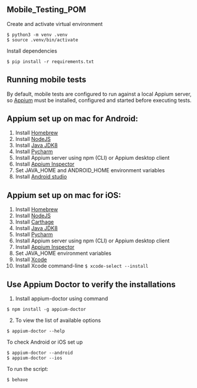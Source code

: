 ## Mobile_Testing_POM

Create and activate virtual environment

```
$ python3 -m venv .venv
$ source .venv/bin/activate
```

Install dependencies

```
$ pip install -r requirements.txt
```

## Running mobile tests
By default, mobile tests are configured to run against a local Appium server, so [Appium](http://appium.io/docs/en/about-appium/getting-started/?lang=en) must be installed, configured and started before executing tests.

## Appium set up on mac for Android:
1) Install [Homebrew](https://mac.install.guide/homebrew/3.html)
2) Install [NodeJS](https://nodejs.org/en/download/)
3) Install [Java JDK8](https://www.oracle.com/java/technologies/javase/javase8-archive-downloads.html)
4) Install [Pycharm](https://www.jetbrains.com/pycharm/download/#section=mac)
5) Install Appium server using npm (CLI) or Appium desktop client
7) Install [Appium Inspector](https://github.com/appium/appium-inspector/releases)
8) Set JAVA_HOME and ANDROID_HOME environment variables
9) Install [Android studio](https://developer.android.com/studio)

## Appium set up on mac for iOS:
1) Install [Homebrew](https://mac.install.guide/homebrew/3.html)
2) Install [NodeJS](https://nodejs.org/en/download/)
3) Install [Carthage](https://formulae.brew.sh/formula/carthage)
4) Install [Java JDK8](https://www.oracle.com/java/technologies/javase/javase8-archive-downloads.html)
5) Install [Pycharm](https://www.jetbrains.com/pycharm/download/#section=mac)
6) Install Appium server using npm (CLI) or Appium desktop client
7) Install [Appium Inspector](https://github.com/appium/appium-inspector/releases)
8) Set JAVA_HOME environment variables
9) Install [Xcode ](https://developer.apple.com/xcode/)
10) Install Xcode command-line ``` $ xcode-select --install ```


## Use Appium Doctor to verify the installations
1) Install appium-doctor using command 
```
$ npm install -g appium-doctor
```

2) To view the list of available options
```
$ appium-doctor --help
```
To check Android or iOS set up 
```
$ appium-doctor --android
$ appium-doctor --ios
```


To run the script:

```shell
$ behave 
